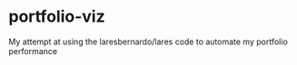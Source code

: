 # portfolio-viz
My attempt at using the laresbernardo/lares code to automate my portfolio performance
